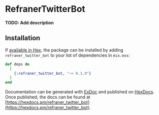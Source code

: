 # RefranerTwitterBot

**TODO: Add description**

## Installation

If [available in Hex](https://hex.pm/docs/publish), the package can be installed
by adding `refraner_twitter_bot` to your list of dependencies in `mix.exs`:

```elixir
def deps do
  [
    {:refraner_twitter_bot, "~> 0.1.0"}
  ]
end
```

Documentation can be generated with [ExDoc](https://github.com/elixir-lang/ex_doc)
and published on [HexDocs](https://hexdocs.pm). Once published, the docs can
be found at [https://hexdocs.pm/refraner_twitter_bot](https://hexdocs.pm/refraner_twitter_bot).

